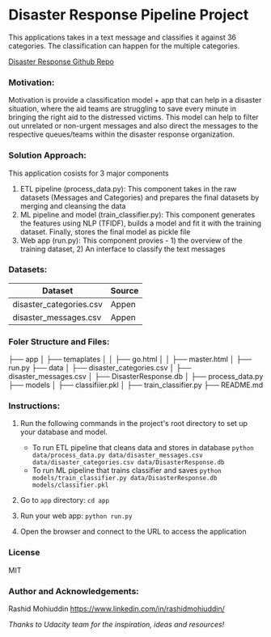 # Disaster Response Pipeline Project
This applications takes in a text message and classifies it against 36 categories. The classification can happen for 
the multiple categories. 

[Disaster Response Github Repo](https://github.com/rashidmohi/disasterresponse)

### Motivation:
Motivation is provide a classification model + app that can help in a disaster situation, where the aid teams are
struggling to save every minute in bringing the right aid to the distressed victims. This model can help to filter out
unrelated or non-urgent messages and also direct the messages to the respective queues/teams within the disaster response organization.

### Solution Approach:
This application cosists for 3 major components
1. ETL pipeline (process_data.py): This component takes in the raw datasets (Messages and Categories) and prepares the final datasets by merging and cleansing the data
2. ML pipeline and model (train_classifier.py): This component generates the features using NLP (TFIDF), builds a model and fit it with the training dataset. Finally, stores the final model as pickle file
3. Web app (run.py): This component provies - 1) the overview of the training dataset, 2) An interface to classify the text messages

### Datasets:
| Dataset | Source |
| ------- | ------ |
| disaster_categories.csv | Appen |
| disaster_messages.csv | Appen |

### Foler Structure and Files:
├── app
│   ├── temaplates
│   │   ├──  go.html
│   │   ├──  master.html
│   ├── run.py
├── data
│   ├── disaster_categories.csv
│   ├── disaster_messages.csv
│   ├── DisasterResponse.db
│   ├── process_data.py
├── models
│   ├── classifiier.pkl
│   ├── train_classifier.py
├── README.md


### Instructions:
1. Run the following commands in the project's root directory to set up your database and model.

    - To run ETL pipeline that cleans data and stores in database
        `python data/process_data.py data/disaster_messages.csv data/disaster_categories.csv data/DisasterResponse.db`
    - To run ML pipeline that trains classifier and saves
        `python models/train_classifier.py data/DisasterResponse.db models/classifier.pkl`

2. Go to `app` directory: `cd app`


3. Run your web app: `python run.py`

4. Open the browser and connect to the URL to access the application

### License

MIT

### Author and Acknowledgements:
Rashid Mohiuddin 
https://www.linkedin.com/in/rashidmohiuddin/

*Thanks to Udacity team for the inspiration, ideas and resources!*


